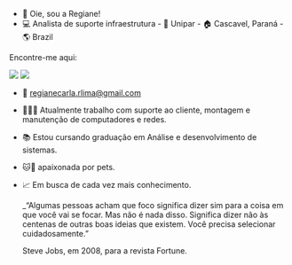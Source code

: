 - 👋 Oie, sou a Regiane!
- 💻 Analista de suporte infraestrutura -  📖 Unipar - 🏠 Cascavel, Paraná - 🌎 Brazil

 Encontre-me aqui:
 
 [<img src="https://img.shields.io/badge/linkedin-%230077B5.svg?&style=for-the-badge&logo=linkedin&logoColor=white" />](https://www.linkedin.com/in/regiane-rodrigues-885322129)
 [<img src = "https://img.shields.io/badge/facebook-%231877F2.svg?&style=for-the-badge&logo=facebook&logoColor=white">](https://www.facebook.com/profile.php?id=100011339416485&mibextid=ZbWKwL)
 
- 📧 regianecarla.rlima@gmail.com
- 👩🏻‍💻 Atualmente trabalho com suporte ao cliente, montagem e manutenção de computadores e redes.
- 📚 Estou cursando graduação em Análise e desenvolvimento de sistemas.
- 🐱🐶 apaixonada por pets.
- 📈 Em busca de cada vez mais conhecimento.

  _“Algumas pessoas acham que foco significa dizer sim para a coisa em que você vai se focar. Mas não é nada disso. Significa dizer não às centenas de outras boas ideias que existem. Você precisa selecionar cuidadosamente.”
       
    Steve Jobs, em 2008, para a revista Fortune.

<!---
Regiane-Rodrigues/Regiane-Rodrigues is a ✨ special ✨ repository because its `README.md` (this file) appears on your GitHub profile.
You can click the Preview link to take a look at your changes.
--->
